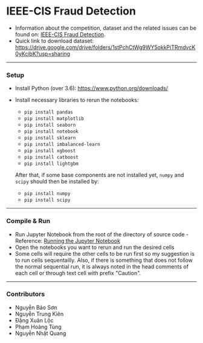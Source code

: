 
# IEEE-CIS Fraud Detection

- Information about the competition, dataset and the related issues can be found on: [IEEE-CIS Fraud Detection](https://www.kaggle.com/competitions/ieee-fraud-detection/overview).
- Quick link to download dataset: https://drive.google.com/drive/folders/1stPchCtWg9WY5okkPiTRmdvcK0yKcibK?usp=sharing

---
### Setup

- Install Python (over 3.6): https://www.python.org/downloads/
- Install necessary libraries to rerun the notebooks:
  - `pip install pandas`
  - `pip install matplotlib`
  - `pip install seaborn`
  - `pip install notebook`
  - `pip install sklearn`
  - `pip install imbalanced-learn`
  - `pip install xgboost`
  - `pip install catboost`
  - `pip install lightgbm`
  
  After that, if some base components are not installed yet, `numpy` and `scipy` should then be installed by:
  - `pip install numpy`
  - `pip install scipy`
  
---
### Compile & Run
- Run Jupyter Notebook from the root of the directory of source code - Reference: [Running the Jupyter Notebook](https://jupyter-notebook-beginner-guide.readthedocs.io/en/latest/execute.html)
- Open the notebooks you want to rerun and run the desired cells
- Some cells will require the other cells to be run first so my suggestion is to run cells sequentailly. Also, if there is something that does not follow the normal sequential run, it is always noted in the head comments of each cell or through text cell with prefix "Caution".

---
### Contributors

- Nguyễn Bảo Sơn
- Nguyễn Trung Kiên
- Đặng Xuân Lộc
- Phạm Hoàng Tùng
- Nguyễn Nhật Quang
